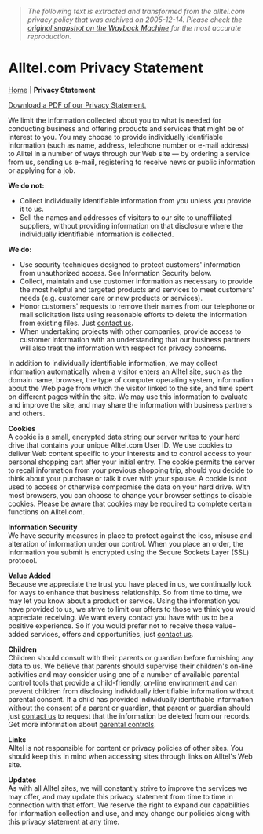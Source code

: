 > *The following text is extracted and transformed from the alltel.com privacy policy that was archived on 2005-12-14. Please check the [original snapshot on the Wayback Machine](https://web.archive.org/web/20051214083345id_/http%3A//alltel.com/privacy.html) for the most accurate reproduction.*

# Alltel.com Privacy Statement

[Home](https://web.archive.org/) | **Privacy Statement**

[Download a PDF of our Privacy Statement.](https://web.archive.org/docs/privacy.pdf)

[](http://www.adobe.com/products/acrobat/readstep2.html)

We limit the information collected about you to what is needed for conducting business and offering products and services that might be of interest to you. You may choose to provide individually identifiable information (such as name, address, telephone number or e-mail address) to Alltel in a number of ways through our Web site — by ordering a service from us, sending us e-mail, registering to receive news or public information or applying for a job.

**We do not:**

  * Collect individually identifiable information from you unless you provide it to us.
  * Sell the names and addresses of visitors to our site to unaffiliated suppliers, without providing information on that disclosure where the individually identifiable information is collected.



**We do:**

  * Use security techniques designed to protect customers' information from unauthorized access. See Information Security below. 
  * Collect, maintain and use customer information as necessary to provide the most helpful and targeted products and services to meet customers' needs (e.g. customer care or new products or services).
  * Honor customers' requests to remove their names from our telephone or mail solicitation lists using reasonable efforts to delete the information from existing files. Just [contact us](https://web.archive.org/web/20051214083345id_/http%3A//alltel.com/contact_us.html).
  * When undertaking projects with other companies, provide access to customer information with an understanding that our business partners will also treat the information with respect for privacy concerns.



In addition to individually identifiable information, we may collect information automatically when a visitor enters an Alltel site, such as the domain name, browser, the type of computer operating system, information about the Web page from which the visitor linked to the site, and time spent on different pages within the site. We may use this information to evaluate and improve the site, and may share the information with business partners and others.

**Cookies**  
A cookie is a small, encrypted data string our server writes to your hard drive that contains your unique Alltel.com User ID. We use cookies to deliver Web content specific to your interests and to control access to your personal shopping cart after your initial entry. The cookie permits the server to recall information from your previous shopping trip, should you decide to think about your purchase or talk it over with your spouse. A cookie is not used to access or otherwise compromise the data on your hard drive. With most browsers, you can choose to change your browser settings to disable cookies. Please be aware that cookies may be required to complete certain functions on Alltel.com.

**Information Security**  
We have security measures in place to protect against the loss, misuse and alteration of information under our control. When you place an order, the information you submit is encrypted using the Secure Sockets Layer (SSL) protocol.

**Value Added**  
Because we appreciate the trust you have placed in us, we continually look for ways to enhance that business relationship. So from time to time, we may let you know about a product or service. Using the information you have provided to us, we strive to limit our offers to those we think you would appreciate receiving. We want every contact you have with us to be a positive experience. So if you would prefer not to receive these value-added services, offers and opportunities, just [contact us](https://web.archive.org/web/20051214083345id_/http%3A//alltel.com/contact_us.html).

**Children**  
Children should consult with their parents or guardian before furnishing any data to us. We believe that parents should supervise their children's on-line activities and may consider using one of a number of available parental control tools that provide a child-friendly, on-line environment and can prevent children from disclosing individually identifiable information without parental consent. If a child has provided individually identifiable information without the consent of a parent or guardian, that parent or guardian should just [contact us](https://web.archive.org/web/20051214083345id_/http%3A//alltel.com/contact_us.html) to request that the information be deleted from our records. Get more information about [parental controls](https://web.archive.org/personal/cs/parental_controls.html).

**Links**  
Alltel is not responsible for content or privacy policies of other sites. You should keep this in mind when accessing sites through links on Alltel's Web site.

**Updates**  
As with all Alltel sites, we will constantly strive to improve the services we may offer, and may update this privacy statement from time to time in connection with that effort. We reserve the right to expand our capabilities for information collection and use, and may change our policies along with this privacy statement at any time.
